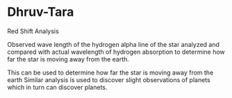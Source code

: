 # Dhruv-Tara

Red Shift Analysis

Observed wave length of the hydrogen alpha line of the star analyzed and compared with 
actual wavelength of hydrogen absorption to determine how far the star is moving away from the earth.

This can be used to determine how far the star is moving away from the earth
Similar analysis is used to discover slight observations of planets which in turn can discover planets.
